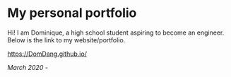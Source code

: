 # My personal portfolio 

Hi! I am Dominique, a high school student aspiring to become an engineer. Below is the link to my website/portfolio. 

https://DomDang.github.io/

*March 2020 -*

